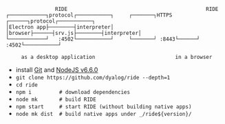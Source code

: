                     RIDE                                             RIDE
    ┌────────────┐protocol┌───────────┐     ┌───────┐HTTPS ┌──────┐protocol┌───────────┐
    │Electron app├────────┤interpreter│     │browser├──────┤srv.js├────────┤interpreter│
    └────────────┘   :4502└───────────┘     └───────┘ :8443└──────┘   :4502└───────────┘

         as a desktop application                          in a browser

* install [Git](https://git-scm.com/downloads) and [NodeJS v6.6.0](https://nodejs.org/download/release/v6.6.0/)
* `git clone https://github.com/dyalog/ride --depth=1`
* `cd ride`
* `npm i         # download dependencies`
* `node mk       # build RIDE`
* `npm start     # start RIDE (without building native apps)`
* `node mk dist  # build native apps under _/ride${version}/`
